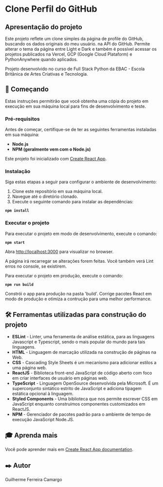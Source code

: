 # Clone Perfil do GitHub

## Apresentação do projeto



Este projeto reflete um clone simples da página de profile do GitHub, buscando os dados originais do meu usuário. na API
do GitHub. Permite alterar o tema da página entre Light e Dark e também é possível acessar os projetos publicados
na Vercel, GCP (Google Cloud Plataform) e PythonAnywhere quando aplicados.

Projeto desenvolvido no curso de Full Stack Python da EBAC - Escola Britânica de Artes Criativas e Tecnologia.

## 🚀 Começando

Estas instruções permitirão que você obtenha uma cópia do projeto em execução em sua máquina local para fins de desenvolvimento e teste.

### Pré-requisitos

Antes de começar, certifique-se de ter as seguintes ferramentas instaladas em sua máquina:

- **Node.js**
- **NPM (geralmente vem com o Node.js)**

Este projeto foi inicializado com [Create React App](https://github.com/facebook/create-react-app).

### Instalação

Siga estas etapas a seguir para configurar o ambiente de desenvolvimento:

1. Clone este repositório em sua máquina local.
2. Navegue até o diretório clonado.
3. Execute o seguinte comando para instalar as dependências:

  **``npm install``**

### Executar o projeto

Para executar o projeto em modo de desenvolvimento, execute o comando:

  **``npm start``**

Abra [http://localhost:3000](http://localhost:3000) para visualizar no browser.

A página irá recarregar se alterações forem feitas.
Você também verá Lint erros no console, se existirem.

Para executar o projeto em produção, execute o comando:

  **``npm run build``**

Constrói o app para produção na pasta 'build'.
Corrige pacotes React em modo de produção e otimiza a contrução para uma melhor performance.

## 🛠️ Ferramentas utilizadas para construção do projeto

* **ESLint** - Linter, uma ferramenta de análise estática, para as linguagens Javascript e Typescript, sendo o mais popular do mundo para tais linguagens.
* **HTML** - Linguagem de marcação utilizada na construção de páginas na Web.
* **CSS** - Cascading Style Sheets é um mecanismo para adicionar estilos a uma página web.
* **ReactJS** - Biblioteca front-end JavaScript de código aberto com foco em criar interfaces de usuário em páginas web.
* **TypeScript** - Linguagem OpenSource desenvolvida pela Microsoft. É um superconjunto sintático estrito de JavaScript e adiciona tipagem estática opcional à linguagem.
* **Styled Components** - Uma biblioteca que nos permite escrever CSS em JavaScript enquanto construímos componentes customizados em ReactJS.
* **NPM** - Gerenciador de pacotes padrão para o ambiente de tempo de execução JavaScript Node.JS.

## 🎓 Aprenda mais

Você pode aprender mais em [Create React App documentation](https://facebook.github.io/create-react-app/docs/getting-started).

## ✒️ Autor

Guilherme Ferreira Camargo
